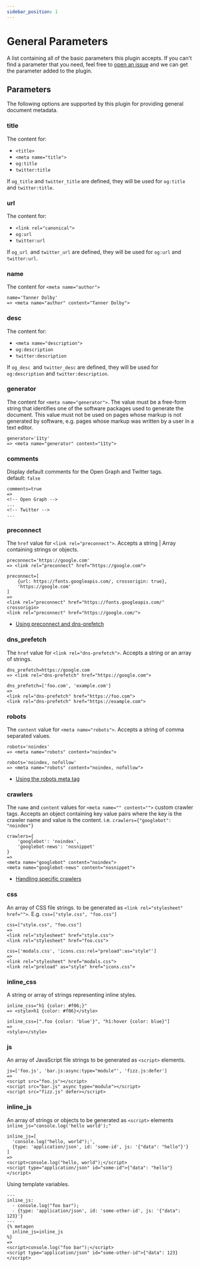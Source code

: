 ```yaml
---
sidebar_position: 1
---
```


# General Parameters

A list containing all of the basic parameters this plugin accepts. If you can't find a parameter that you need, feel free to [open an issue](https://github.com/tannerdolby/eleventy-plugin-metagen/issues) and we can get the parameter added to the plugin.

## Parameters
The following options are supported by this plugin for providing general document metadata.

### title
The content for:
- `<title>`
- `<meta name="title">`
- `og:title`
- `twitter:title`

If `og_title` and `twitter_title` are defined, they will be used for `og:title` and `twitter:title`.

### url
The content for:
- `<link rel="canonical">`
- `og:url`
- `twitter:url`

If `og_url `and `twitter_url` are defined, they will be used for `og:url` and `twitter:url`.

### name
The content for `<meta name="author">`

```njk
name='Tanner Dolby'
=> <meta name="author" content="Tanner Dolby">
```

### desc
The content for:
- `<meta name="description">`
- `og:description`
- `twitter:description`

If `og_desc `and `twitter_desc` are defined, they will be used for `og:description` and `twitter:description`.

### generator
The content for `<meta name="generator">`. The value must be a free-form string that identifies one of the software packages used to generate the document. This value must not be used on pages whose markup is not generated by software, e.g. pages whose markup was written by a user in a text editor.

```njk
generator='11ty'
=> <meta name="generator" content="11ty">
```

### comments
Display default comments for the Open Graph and Twitter tags.  
default: `false`

```njk
comments=true
=>
<!-- Open Graph -->
...
<!-- Twitter -->
...
```

### preconnect
The `href` value for `<link rel="preconnect">`. Accepts a string | Array containing strings or objects.

```njk
preconnect='https://google.com'
=> <link rel="preconnect" href="https://google.com">

preconnect=[
    {url: https://fonts.googleapis.com/, crossorigin: true},
    'https://google.com'
]
=> 
<link rel="preconnect" href="https://fonts.googleapis.com/" crossorigin>
<link rel="preconnect" href="https://google.com/">
```
- [Using preconnect and dns-prefetch](https://web.dev/preconnect-and-dns-prefetch/)

### dns_prefetch
The `href` value for `<link rel="dns-prefetch">`. Accepts a string or an array of strings.

```njk
dns_prefetch=https://google.com
=> <link rel="dns-prefetch" href="https://google.com">

dns_prefetch=['foo.com', 'example.com']
=>
<link rel="dns-prefetch" href="https://foo.com">
<link rel="dns-prefetch" href="https://example.com">
```

### robots
The `content` value for `<meta name="robots">`. Accepts a string of comma separated values.

```njk
robots='noindex'
=> <meta name="robots" content="noindex">

robots='noindex, nofollow'
=> <meta name="robots" content="noindex, nofollow">
```

- [Using the robots meta tag](https://developers.google.com/search/blog/2007/03/using-robots-meta-tag#multiple-content-values)

### crawlers
The `name` and `content` values for `<meta name="" content="">` custom crawler tags. Accepts an object containing key value pairs where the key is the crawler name and value is the content. i.e. `crawlers={"googlebot": "noindex"}`

```njk
crawlers={
    'googlebot': 'noindex',
    'googlebot-news': 'nosnippet'
}
=>
<meta name="googlebot" content="noindex">
<meta name="googlebot-news" content="nosnippet">
```

- [Handling specific crawlers](https://developers.google.com/search/docs/crawling-indexing/robots-meta-tag#robotsmeta)

### css
An array of CSS file strings. to be generated as `<link rel="stylesheet" href="">`. E.g. `css=["style.css", "foo.css"]`

```njk
css=["style.css", "foo.css"]
=>
<link rel="stylesheet" href="style.css">
<link rel="stylesheet" href="foo.css">

css=['modals.css', 'icons.css:rel="preload":as="style"']
=>
<link rel="stylesheet" href="modals.css">
<link rel="preload" as="style" href="icons.css">
```

### inline_css
A string or array of strings representing inline styles.

```njk
inline_css="h1 {color: #f06;}"
=> <style>h1 {color: #f06}</style>

inline_css=[".foo {color: 'blue'}", "h1:hover {color: blue}"]
=>
<style></style>
```

### js
An array of JavaScript file strings to be generated as `<script>` elements.

```njk
js=['foo.js', 'bar.js:async:type="module"', 'fizz.js:defer']
=>
<script src="foo.js"></script>
<script src="bar.js" async type="module"></script>
<script src="fizz.js" defer></script>
```

### inline_js
An array of strings or objects to be generated as `<script>` elements `inline_js="console.log('hello world');"`

```njk
inline_js=[
  'console.log("hello, world");',
  {type: 'application/json', id: 'some-id', js: '{"data": "hello"}'}
]
=>
<script>console.log("hello, world");</script>
<script type="application/json" id="some-id">{"data": "hello"}</script>
```
Using template variables.

```njk
---
inline_js:
  - console.log("foo bar");
  - {type: 'application/json', id: 'some-other-id', js: '{"data": 123}'}
---
{% metagen 
  inline_js=inline_js
%}
=>
<script>console.log("foo bar");</script>
<script type="application/json" id="some-other-id">{"data": 123}</script>
```
